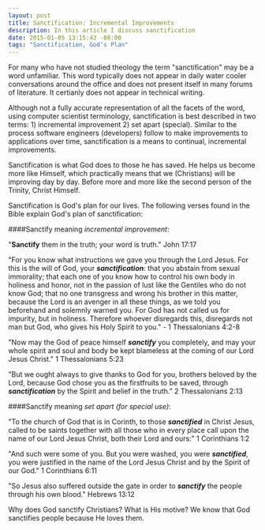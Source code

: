 ```yaml
---
layout: post
title: Sanctification: Incremental Improvements
description: In this article I discuss sanctification
date: 2015-01-05 13:15:43 -08:00
tags: "Sanctification, God's Plan"
---
```


For many who have not studied theology the term "sanctification" may be a word unfamiliar. This word typically does not appear in daily water cooler conversations around the office and does not present itself in many forums of literature. It certianly does not appear in technical writing. 

Although not a fully accurate representation of all the facets of the word, using computer scientist terminology, sanctification is best described in two terms: 1) incremental improvement 2) set apart (special). Similar to the process software engineers (developers) follow to make improvements to applications over time, sanctification is a means to continual, incremental improvements.

Sanctification is what God does to those he has saved. He helps us become more like Himself, which practically means that we (Christians) will be improving day by day. Before more and more like the second person of the Trinity, Christ Himself.

Sanctification is God's plan for our lives. The following verses found in the Bible explain God's plan of sanctification:

####Sanctify meaning *incremental improvement*:

"**Sanctify** them in the truth; your word is truth." John 17:17

"For you know what instructions we gave you through the Lord Jesus. For this is the will of God, your ***sanctification***: that you abstain from sexual immorality; that each one of you know how to control his own body in holiness and honor, not in the passion of lust like the Gentiles who do not know God; that no one transgress and wrong his brother in this matter, because the Lord is an avenger in all these things, as we told you beforehand and solemnly warned you. For God has not called us for impurity, but in holiness. Therefore whoever disregards this, disregards not man but God, who gives his Holy Spirit to you." - 1 Thessalonians 4:2-8

"Now may the God of peace himself ***sanctify*** you completely, and may your whole spirit and soul and body be kept blameless at the coming of our Lord Jesus Christ." 1 Thessalonians 5:23

"But we ought always to give thanks to God for you, brothers beloved by the Lord, because God chose you as the firstfruits to be saved, through ***sanctification*** by the Spirit and belief in the truth." 2 Thessalonians 2:13


####Sanctify meaning *set apart (for special use)*:

"To the church of God that is in Corinth, to those ***sanctified*** in Christ Jesus, called to be saints together with all those who in every place call upon the name of our Lord Jesus Christ, both their Lord and ours:" 1 Corinthians 1:2

"And such were some of you. But you were washed, you were ***sanctified***, you were justified in the name of the Lord Jesus Christ and by the Spirit of our God." 1 Corinthians 6:11

"So Jesus also suffered outside the gate in order to ***sanctify*** the people through his own blood." Hebrews 13:12

Why does God sanctify Christians? What is His motive? We know that God sanctifies people because He loves them.